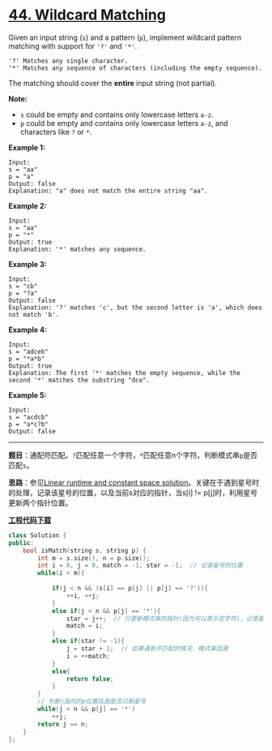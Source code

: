 # [44. Wildcard Matching](https://leetcode.com/problems/wildcard-matching/)

Given an input string (`s`) and a pattern (`p`), implement wildcard pattern matching with support for `'?'` and `'*'`.

```
'?' Matches any single character.
'*' Matches any sequence of characters (including the empty sequence).
```

The matching should cover the **entire** input string (not partial).

**Note:**

- `s` could be empty and contains only lowercase letters `a-z`.
- `p` could be empty and contains only lowercase letters `a-z`, and characters like `?` or `*`.

**Example 1:**

```
Input:
s = "aa"
p = "a"
Output: false
Explanation: "a" does not match the entire string "aa".
```

**Example 2:**

```
Input:
s = "aa"
p = "*"
Output: true
Explanation: '*' matches any sequence.
```

**Example 3:**

```
Input:
s = "cb"
p = "?a"
Output: false
Explanation: '?' matches 'c', but the second letter is 'a', which does not match 'b'.
```

**Example 4:**

```
Input:
s = "adceb"
p = "*a*b"
Output: true
Explanation: The first '*' matches the empty sequence, while the second '*' matches the substring "dce".
```

**Example 5:**

```
Input:
s = "acdcb"
p = "a*c?b"
Output: false
```

-----

**题目**：通配符匹配。`?`匹配任意一个字符，`*`匹配任意n个字符。判断模式串`p`是否匹配`s`。

**思路**：参见[Linear runtime and constant space solution](<https://leetcode.com/problems/wildcard-matching/discuss/17810/Linear-runtime-and-constant-space-solution>)。关键在于遇到星号时的处理，记录该星号的位置，以及当前s对应的指针，当s[i] != p[j]时，利用星号更新两个指针位置。

[**工程代码下载**](https://github.com/shenkh/leetcode)

```cpp
class Solution {
public:
    bool isMatch(string s, string p) {
        int m = s.size(), n = p.size();
        int i = 0, j = 0, match = -1, star = -1;  // 记录星号的位置 
        while(i < m){
            
            if(j < n && (s[i] == p[j] || p[j] == '?')){
				++i, ++j;
            }
            else if(j < n && p[j] == '*'){
                star = j++;  // 只更新模式串的指针(因为可以表示空字符)，记录星号的位置
                match = i;
            }
            else if(star != -1){
                j = star + 1;  // 如果遇到不匹配的情况，模式串回溯
                i = ++match;
            }
            else{
                return false;
            }
        }
        // 判断j指向的p位置后面是否只剩星号
        while(j < n && p[j] == '*')
            ++j;
        return j == n;
    }
};
```

